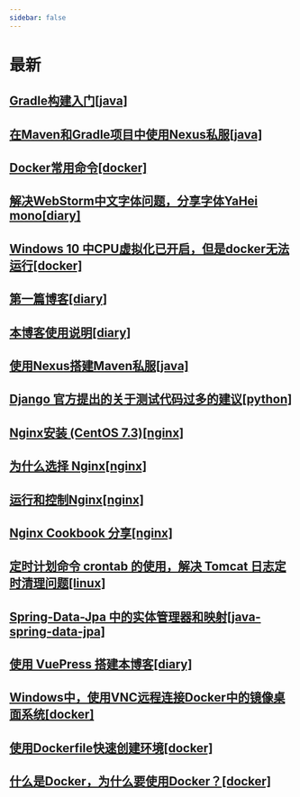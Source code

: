 ```yaml
---
sidebar: false
---
```

# 最新
## [Gradle构建入门[java]](java/3.md)
## [在Maven和Gradle项目中使用Nexus私服[java]](java/2.md)
## [Docker常用命令[docker]](docker/2.md)
## [解决WebStorm中文字体问题，分享字体YaHei mono[diary]](diary/4.md)
## [Windows 10 中CPU虚拟化已开启，但是docker无法运行[docker]](docker/5.md)
## [第一篇博客[diary]](diary/1.md)
## [本博客使用说明[diary]](diary/3.md)
## [使用Nexus搭建Maven私服[java]](java/1.md)
## [Django 官方提出的关于测试代码过多的建议[python]](python/1.md)
## [Nginx安装 (CentOS 7.3)[nginx]](nginx/2.md)
## [为什么选择 Nginx[nginx]](nginx/1.md)
## [运行和控制Nginx[nginx]](nginx/3.md)
## [Nginx Cookbook 分享[nginx]](nginx/4.md)
## [定时计划命令 crontab 的使用，解决 Tomcat 日志定时清理问题[linux]](linux/1.md)
## [Spring-Data-Jpa 中的实体管理器和映射[java-spring-data-jpa]](java-spring-data-jpa/1.md)
## [使用 VuePress 搭建本博客[diary]](diary/2.md)
## [Windows中，使用VNC远程连接Docker中的镜像桌面系统[docker]](docker/4.md)
## [使用Dockerfile快速创建环境[docker]](docker/3.md)
## [什么是Docker，为什么要使用Docker？[docker]](docker/1.md)
